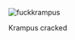 ![fuckkrampus](https://github.com/longos-blocc/Ro-exec-or-Krampus-cracked/assets/144524984/8bbbcba0-4874-4280-b704-f9dd85d2e9d5)


Krampus cracked
